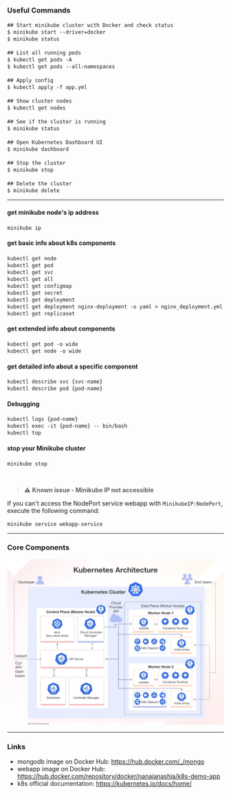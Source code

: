 ### Useful Commands

```
## Start minikube cluster with Docker and check status
$ minikube start --driver=docker
$ minikube status

## List all running pods
$ kubectl get pods -A
$ kubectl get pods --all-namespaces

## Apply config
$ kubectl apply -f app.yml

## Show cluster nodes
$ kubectl get nodes

## See if the cluster is running
$ minikube status

## Open Kubernetes Dashboard UI
$ minikube dashboard

## Stop the cluster
$ minikube stop

## Delete the cluster
$ minikube delete
```

---
#### get minikube node's ip address
    minikube ip
#### get basic info about k8s components
    kubectl get node
    kubectl get pod
    kubectl get svc
    kubectl get all
    kubectl get configmap
    kubectl get secret
    kubectl get deployment
    kubectl get deployment nginx-deployment -o yaml > nginx_deployment.yml
    kubectl get replicaset
#### get extended info about components
    kubectl get pod -o wide
    kubectl get node -o wide
#### get detailed info about a specific component
    kubectl describe svc {svc-name}
    kubectl describe pod {pod-name}
#### Debugging
    kubectl logs {pod-name}
    kubectl exec -it {pod-name} -- bin/bash
    kubectl top

#### stop your Minikube cluster
    minikube stop

<br />

> :warning: **Known issue - Minikube IP not accessible**

If you can't access the NodePort service webapp with `MinikubeIP:NodePort`, execute the following command:

    minikube service webapp-service
---
### Core Components

![Kubernetes Architecture](Architecture-Diagram.jpg)

---
### Links
* mongodb image on Docker Hub: https://hub.docker.com/_/mongo
* webapp image on Docker Hub: https://hub.docker.com/repository/docker/nanajanashia/k8s-demo-app
* k8s official documentation: https://kubernetes.io/docs/home/
